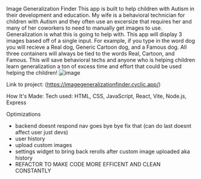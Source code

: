 Image Generalization Finder
This app is built to help children with Autism in their development and education. My wife is a behavioral technician for children with Autism and they often use an excersize that requires her and many of her coworkers to need to manually get images to use. Generalization is what this is going to help with. This app will display 3 images based off of a single input. For example, if you type in the word dog you will recieve a Real dog, Generic Cartoon dog, and a Famous dog. All three containers will always be tied to the words Real, Cartoon, and Famous. This will save behavioral techs and anyone who is helping children learn generalization a ton of excess time and effort that could be used helping the children!
![image](https://cdn.discordapp.com/attachments/735946723016442008/1055775070938726400/image.png)

Link to project: (https://imagegeneralizationfinder.cyclic.app/)

How It's Made:
Tech used: HTML, CSS, JavaScript, React, Vite, Node.js, Express

Optimizations
<ul>
 <li> backend doesnt respond nav goes bye bye fix that  (can do last doesnt affect user just devs)</li>
 <li>user history</li>
 <li>upload custom images</li>
 <li> settings widget to bring back rerolls after custom image uploaded aka history</li>
 
 <li> REFACTOR TO MAKE CODE MORE EFFICENT AND CLEAN CONSTANTLY </li>
 
</ul>


